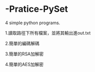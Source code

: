 # -Pratice-PySet
4 simple python programs.

1.讀取路徑下所有檔案，並將其輸出進out.txt

2.簡單的編碼解碼

3.簡單的RSA加解密

4.簡單的AES加解密

